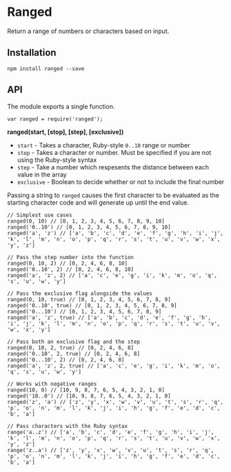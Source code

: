 # Ranged

Return a range of numbers or characters based on input.

## Installation

```
npm install ranged --save
```

## API

The module exports a single function.

```
var ranged = require('ranged');
```

**ranged(start, [stop], [step], [exclusive])**

* `start` - Takes a character, Ruby-style `0..10` range or number
* `stop` - Takes a character or number. Must be specified if you are not using the Ruby-style syntax
* `step` - Take a number which respesents the distance between each value in the array
* `exclusive` - Boolean to decide whether or not to include the final number

Passing a string to `ranged` causes the first character to be evaluated as the starting character code and will generate up until the end value.

```
// Simplest use cases
ranged(0, 10) // [0, 1, 2, 3, 4, 5, 6, 7, 8, 9, 10]
ranged('0..10') // [0, 1, 2, 3, 4, 5, 6, 7, 8, 9, 10]
ranged('a', 'z') // ['a', 'b', 'c', 'd', 'e', 'f', 'g', 'h', 'i', 'j', 'k', 'l', 'm', 'n', 'o', 'p', 'q', 'r', 's', 't', 'u', 'v', 'w', 'x', 'y', 'z']

// Pass the step number into the function
ranged(0, 10, 2) // [0, 2, 4, 6, 8, 10]
ranged('0..10', 2) // [0, 2, 4, 6, 8, 10]
ranged('a', 'z', 2) // ['a', 'c', 'e', 'g', 'i', 'k', 'm', 'o', 'q', 's', 'u', 'w', 'y']

// Pass the exclusive flag alongside the values
ranged(0, 10, true) // [0, 1, 2, 3, 4, 5, 6, 7, 8, 9]
ranged('0..10', true) // [0, 1, 2, 3, 4, 5, 6, 7, 8, 9]
ranged('0...10') // [0, 1, 2, 3, 4, 5, 6, 7, 8, 9]
ranged('a', 'z', true) // ['a', 'b', 'c', 'd', 'e', 'f', 'g', 'h', 'i', 'j', 'k', 'l', 'm', 'n', 'o', 'p', 'q', 'r', 's', 't', 'u', 'v', 'w', 'x', 'y']

// Pass both an exclusive flag and the step
ranged(0, 10, 2, true) // [0, 2, 4, 6, 8]
ranged('0..10', 2, true) // [0, 2, 4, 6, 8]
ranged('0...10', 2) // [0, 2, 4, 6, 8]
ranged('a', 'z', 2, true) // ['a', 'c', 'e', 'g', 'i', 'k', 'm', 'o', 'q', 's', 'u', 'w', 'y']

// Works with negative ranges
ranged(10, 0) // [10, 9, 8, 7, 6, 5, 4, 3, 2, 1, 0]
ranged('10..0') // [10, 9, 8, 7, 6, 5, 4, 3, 2, 1, 0]
ranged('z', 'a') // ['z', 'y', 'x', 'w', 'v', 'u', 't', 's', 'r', 'q', 'p', 'o', 'n', 'm', 'l', 'k', 'j', 'i', 'h', 'g', 'f', 'e', 'd', 'c', 'b', 'a']

// Pass characters with the Ruby syntax
range('a..z') // ['a', 'b', 'c', 'd', 'e', 'f', 'g', 'h', 'i', 'j', 'k', 'l', 'm', 'n', 'o', 'p', 'q', 'r', 's', 't', 'u', 'v', 'w', 'x', 'y', 'z']
range('z..a') // ['z', 'y', 'x', 'w', 'v', 'u', 't', 's', 'r', 'q', 'p', 'o', 'n', 'm', 'l', 'k', 'j', 'i', 'h', 'g', 'f', 'e', 'd', 'c', 'b', 'a']
```